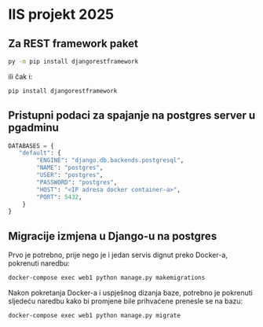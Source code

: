 # IIS projekt 2025

## Za REST framework paket

```bash
py -m pip install djangorestframework
```

ili čak i:

```bash
pip install djangorestframework
```

## Pristupni podaci za spajanje na postgres server u pgadminu

```py
DATABASES = {    
   "default": {        
        "ENGINE": "django.db.backends.postgresql",
        "NAME": "postgres",
        "USER": "postgres",
        "PASSWORD": "postgres",
        "HOST": "<IP adresa docker container-a>",
        "PORT": 5432,
    }
}
```

## Migracije izmjena u Django-u na postgres

Prvo je potrebno, prije nego je i jedan servis dignut preko Docker-a, pokrenuti naredbu:

```sh
docker-compose exec web1 python manage.py makemigrations
```

Nakon pokretanja Docker-a i uspješnog dizanja baze, potrebno je pokrenuti sljedeću naredbu kako bi promjene bile prihvaćene prenesle se na bazu:

```sh
docker-compose exec web1 python manage.py migrate
```
